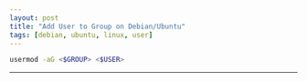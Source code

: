 ```yaml
---
layout: post
title: "Add User to Group on Debian/Ubuntu"
tags: [debian, ubuntu, linux, user]
---
```


```bash
usermod -aG <$GROUP> <$USER>
```

---
